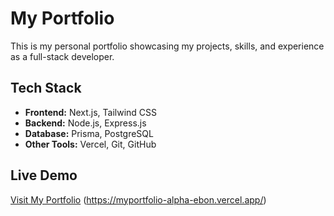 # My Portfolio  

This is my personal portfolio showcasing my projects, skills, and experience as a full-stack developer.  

## Tech Stack  
- **Frontend:** Next.js, Tailwind CSS  
- **Backend:** Node.js, Express.js  
- **Database:** Prisma, PostgreSQL  
- **Other Tools:** Vercel, Git, GitHub  

## Live Demo  
[Visit My Portfolio](#) (https://myportfolio-alpha-ebon.vercel.app/)
